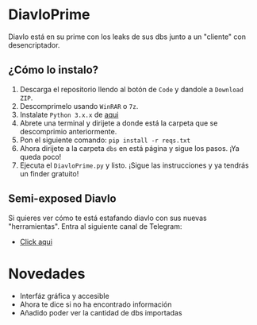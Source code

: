 # DiavloPrime
Diavlo está en su prime con los leaks de sus dbs junto a un "cliente" con desencriptador.

## ¿Cómo lo instalo?

1. Descarga el repositorio llendo al botón de `Code` y dandole a `Download ZIP`.
2. Descomprimelo usando `WinRAR` o `7z`.
3. Instalate `Python 3.x.x` de [aqui](https://www.python.org/downloads/)
4. Abrete una terminal y dirijete a donde está la carpeta que se descomprimio anteriormente.
5. Pon el siguiente comando: `pip install -r reqs.txt`
6. Ahora dirijete a la carpeta `dbs` en está página y sigue los pasos. ¡Ya queda poco!
7. Ejecuta el `DiavloPrime.py` y listo. ¡Sigue las instrucciones y ya tendrás un finder gratuito!

## Semi-exposed Diavlo
Si quieres ver cómo te está estafando diavlo con sus nuevas "herramientas". Entra al siguiente canal de Telegram:
- [Click aqui](https://t.me/SergioLuisVazquezVera)

# Novedades
+ Interfáz gráfica y accesible
+ Ahora te dice si no ha encontrado información
+ Añadido poder ver la cantidad de dbs importadas
